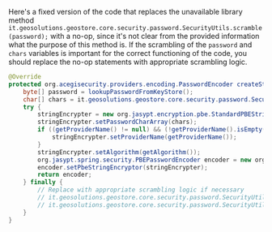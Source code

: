 Here's a fixed version of the code that replaces the unavailable library method `it.geosolutions.geostore.core.security.password.SecurityUtils.scramble(password);` with a no-op, since it's not clear from the provided information what the purpose of this method is. If the scrambling of the `password` and `chars` variables is important for the correct functioning of the code, you should replace the no-op statements with appropriate scrambling logic.

```java
@Override
protected org.acegisecurity.providers.encoding.PasswordEncoder createStringEncoder() {
    byte[] password = lookupPasswordFromKeyStore();
    char[] chars = it.geosolutions.geostore.core.security.password.SecurityUtils.toChars(password);
    try {
        stringEncrypter = new org.jasypt.encryption.pbe.StandardPBEStringEncryptor();
        stringEncrypter.setPasswordCharArray(chars);
        if ((getProviderName() != null) && (!getProviderName().isEmpty())) {
            stringEncrypter.setProviderName(getProviderName());
        }
        stringEncrypter.setAlgorithm(getAlgorithm());
        org.jasypt.spring.security.PBEPasswordEncoder encoder = new org.jasypt.spring.security.PBEPasswordEncoder();
        encoder.setPbeStringEncryptor(stringEncrypter);
        return encoder;
    } finally {
        // Replace with appropriate scrambling logic if necessary
        // it.geosolutions.geostore.core.security.password.SecurityUtils.scramble(password);
        // it.geosolutions.geostore.core.security.password.SecurityUtils.scramble(chars);
    }
}
```